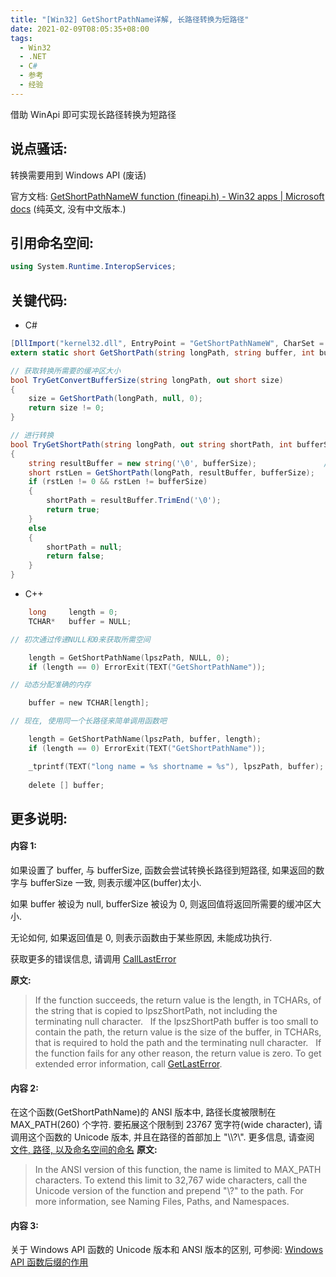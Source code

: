 ```yaml
---
title: "[Win32] GetShortPathName详解, 长路径转换为短路径"
date: 2021-02-09T08:05:35+08:00
tags:
  - Win32
  - .NET
  - C#
  - 参考
  - 经验
---
```


借助 WinApi 即可实现长路径转换为短路径

<!--more-->

## 说点骚话:

转换需要用到 Windows API (废话)

官方文档: [GetShortPathNameW function (fineapi.h) - Win32 apps | Microsoft docs](https://docs.microsoft.com/en-us/windows/win32/api/fileapi/nf-fileapi-getshortpathnamew)  (纯英文, 没有中文版本.)
## 引用命名空间: 
```csharp
using System.Runtime.InteropServices;
```
## 关键代码:
- C#
```csharp
[DllImport("kernel32.dll", EntryPoint = "GetShortPathNameW", CharSet = CharSet.Unicode)]
extern static short GetShortPath(string longPath, string buffer, int bufferSize);

// 获取转换所需要的缓冲区大小
bool TryGetConvertBufferSize(string longPath, out short size)
{
    size = GetShortPath(longPath, null, 0);
    return size != 0;
}

// 进行转换
bool TryGetShortPath(string longPath, out string shortPath, int bufferSize = 256)
{
    string resultBuffer = new string('\0', bufferSize);               // 256 大概合适, 根据需求调整吧
    short rstLen = GetShortPath(longPath, resultBuffer, bufferSize);
    if (rstLen != 0 && rstLen != bufferSize)
    {
        shortPath = resultBuffer.TrimEnd('\0');
        return true;
    }
    else
    {
        shortPath = null;
        return false;
    }
}
```
- C++
```c
    long     length = 0;
    TCHAR*   buffer = NULL;

// 初次通过传递NULL和0来获取所需空间

    length = GetShortPathName(lpszPath, NULL, 0);
    if (length == 0) ErrorExit(TEXT("GetShortPathName"));

// 动态分配准确的内存

    buffer = new TCHAR[length];

// 现在, 使用同一个长路径来简单调用函数吧

    length = GetShortPathName(lpszPath, buffer, length);
    if (length == 0) ErrorExit(TEXT("GetShortPathName"));

    _tprintf(TEXT("long name = %s shortname = %s"), lpszPath, buffer);
    
    delete [] buffer;
```
## 更多说明:
#### 内容 1:
如果设置了 buffer, 与 bufferSize, 函数会尝试转换长路径到短路径, 如果返回的数字与 bufferSize 一致, 则表示缓冲区(buffer)太小.

如果 buffer 被设为 null, bufferSize 被设为 0, 则返回值将返回所需要的缓冲区大小.

无论如何, 如果返回值是 0, 则表示函数由于某些原因, 未能成功执行.

获取更多的错误信息, 请调用 [CallLastError](https://docs.microsoft.com/en-us/windows/desktop/api/errhandlingapi/nf-errhandlingapi-getlasterror)

**原文:**
> If the function succeeds, the return value is the length, in TCHARs, of the string that is copied to lpszShortPath, not including the terminating null character.
> &nbsp;
> If the lpszShortPath buffer is too small to contain the path, the return value is the size of the buffer, in TCHARs, that is required to hold the path and the terminating null character.
> &nbsp;
> If the function fails for any other reason, the return value is zero. To get extended error information, call [GetLastError](https://docs.microsoft.com/en-us/windows/desktop/api/errhandlingapi/nf-errhandlingapi-getlasterror).

#### 内容 2:

在这个函数(GetShortPathName)的 ANSI 版本中, 路径长度被限制在 MAX_PATH(260) 个字符. 要拓展这个限制到 23767 宽字符(wide character), 请调用这个函数的 Unicode 版本, 并且在路径的首部加上 "\\\\?\\". 更多信息, 请查阅 [文件, 路径, 以及命名空间的命名](https://docs.microsoft.com/en-us/windows/desktop/FileIO/naming-a-file)
**原文:**
> In the ANSI version of this function, the name is limited to MAX_PATH characters. To extend this limit to 32,767 wide characters, call the Unicode version of the function and prepend "\\?\" to the path. For more information, see Naming Files, Paths, and Namespaces.

#### 内容 3:
关于 Windows API 函数的 Unicode 版本和 ANSI 版本的区别, 可参阅: [Windows API 函数后缀的作用](https://blog.csdn.net/m0_46555380/article/details/109834245)